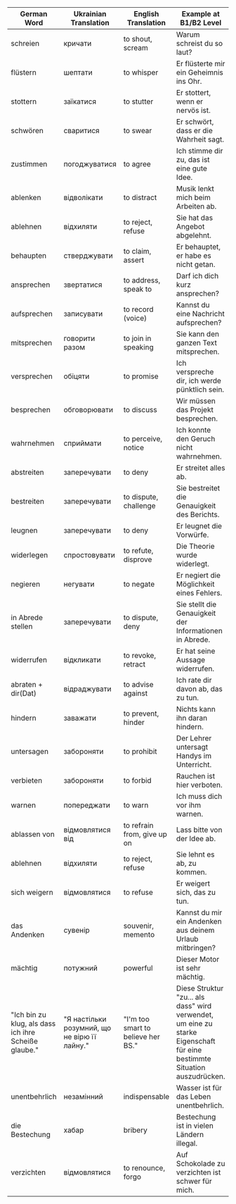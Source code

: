| German Word       | Ukrainian Translation            | English Translation             | Example at B1/B2 Level                                   |
|-------------------|----------------------------------|--------------------------------|----------------------------------------------------------|
| schreien          | кричати                          | to shout, scream               | Warum schreist du so laut?                               |
| flüstern          | шептати                          | to whisper                     | Er flüsterte mir ein Geheimnis ins Ohr.                  |
| stottern          | заїкатися                        | to stutter                     | Er stottert, wenn er nervös ist.                         |
| schwören          | сваритися                      | to swear                       | Er schwört, dass er die Wahrheit sagt.                   |
| zustimmen         | погоджуватися                    | to agree                       | Ich stimme dir zu, das ist eine gute Idee.               |
| ablenken          | відволікати                      | to distract                    | Musik lenkt mich beim Arbeiten ab.                       |
| ablehnen          | відхиляти                        | to reject, refuse              | Sie hat das Angebot abgelehnt.                           |
| behaupten         | стверджувати                     | to claim, assert               | Er behauptet, er habe es nicht getan.                    |
| ansprechen        | звертатися                       | to address, speak to           | Darf ich dich kurz ansprechen?                           |
| aufsprechen       | записувати                       | to record (voice)              | Kannst du eine Nachricht aufsprechen?                    |
| mitsprechen       | говорити разом                   | to join in speaking            | Sie kann den ganzen Text mitsprechen.                    |
| versprechen       | обіцяти                          | to promise                     | Ich verspreche dir, ich werde pünktlich sein.            |
| besprechen        | обговорювати                     | to discuss                     | Wir müssen das Projekt besprechen.                       |
| wahrnehmen        | сприймати                        | to perceive, notice            | Ich konnte den Geruch nicht wahrnehmen.                  |
| abstreiten        | заперечувати                     | to deny                        | Er streitet alles ab.                                    |
| bestreiten        | заперечувати                     | to dispute, challenge          | Sie bestreitet die Genauigkeit des Berichts.             |
| leugnen           | заперечувати                     | to deny                        | Er leugnet die Vorwürfe.                                 |
| widerlegen        | спростовувати                    | to refute, disprove            | Die Theorie wurde widerlegt.                             |
| negieren          | негувати                         | to negate                      | Er negiert die Möglichkeit eines Fehlers.                |
| in Abrede stellen | заперечувати                    | to dispute, deny               | Sie stellt die Genauigkeit der Informationen in Abrede.  |
| widerrufen        | відкликати                       | to revoke, retract             | Er hat seine Aussage widerrufen.                         |
| abraten + dir(Dat)| відраджувати                     | to advise against              | Ich rate dir davon ab, das zu tun.                       |
| hindern           | заважати                         | to prevent, hinder             | Nichts kann ihn daran hindern.                           |
| untersagen        | забороняти                       | to prohibit                    | Der Lehrer untersagt Handys im Unterricht.               |
| verbieten         | забороняти                       | to forbid                      | Rauchen ist hier verboten.                               |
| warnen            | попереджати                      | to warn                        | Ich muss dich vor ihm warnen.                            |
| ablassen von      | відмовлятися від                 | to refrain from, give up on    | Lass bitte von der Idee ab.                              |
| ablehnen          | відхиляти                        | to reject, refuse              | Sie lehnt es ab, zu kommen.                              |
| sich weigern      | відмовлятися                     | to refuse                     | Er weigert sich, das zu tun.                               |
| das Andenken      | сувенір                          | souvenir, memento             | Kannst du mir ein Andenken aus deinem Urlaub mitbringen?   |
| mächtig           | потужний                         | powerful                      | Dieser Motor ist sehr mächtig.                             |
| "Ich bin zu klug, als dass ich ihre Scheiße glaube." | "Я настільки розумний, що не вірю її лайну." | "I'm too smart to believe her BS." | Diese Struktur "zu... als dass" wird verwendet, um eine zu starke Eigenschaft für eine bestimmte Situation auszudrücken. |
| unentbehrlich     | незамінний                       | indispensable                 | Wasser ist für das Leben unentbehrlich.                    |
| die Bestechung        | хабар                            | bribery                       | Bestechung ist in vielen Ländern illegal.                  |
| verzichten        | відмовлятися                     | to renounce, forgo            | Auf Schokolade zu verzichten ist schwer für mich.          |


